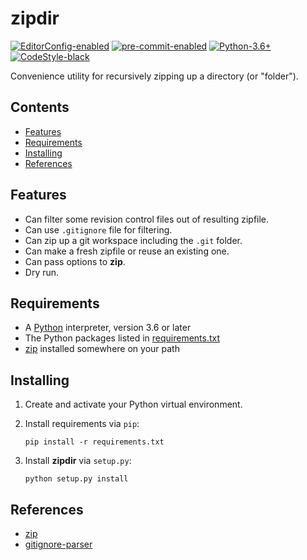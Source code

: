 # zipdir

[![EditorConfig-enabled](https://img.shields.io/badge/EditorConfig-enabled-brightgreen?logo=EditorConfig&logoColor=white)](https://editorconfig.org/)
[![pre-commit-enabled](https://img.shields.io/badge/pre--commit-enabled-brightgreen?logo=pre-commit&logoColor=white)](https://github.com/pre-commit/pre-commit)
[![Python-3.6+](https://img.shields.io/badge/Python-3.6+-informational?logo=Python&logoColor=white)](https://www.python.org)
[![CodeStyle-black](https://img.shields.io/badge/CodeStyle-black-informational)](https://github.com/psf/black)


Convenience utility for recursively zipping up a directory (or "folder").


[begintoc]: #

## Contents

- [Features](#features)
- [Requirements](#requirements)
- [Installing](#installing)
- [References](#references)

[endtoc]: # (Generated by mark-toc pre-commit hook)


## Features

- Can filter some revision control files out of resulting zipfile.
- Can use `.gitignore` file for filtering.
- Can zip up a git workspace including the `.git` folder.
- Can make a fresh zipfile or reuse an existing one.
- Can pass options to **zip**.
- Dry run.


## Requirements

- A [Python](https://www.python.org/) interpreter, version 3.6 or later
- The Python packages listed in [requirements.txt][]
- [zip][] installed somewhere on your path


## Installing

1. Create and activate your Python virtual environment.
2.  Install requirements via `pip`:

        pip install -r requirements.txt

3.  Install **zipdir** via `setup.py`:

        python setup.py install


## References

- [zip][]
- [gitignore-parser][]


 [gitignore-parser]: https://github.com/mherrmann/gitignore_parser
 [python]: https://www.python.org/
 [requirements.txt]: requirements.txt
 [zip]: https://infozip.sourceforge.io/Zip.html
